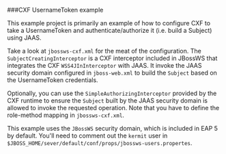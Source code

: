 ###CXF UsernameToken example

This example project is primarily an example of how to configure CXF to take a
UsernameToken and authenticate/authorize it (i.e. build a Subject) using JAAS.

Take a look at `jbossws-cxf.xml` for the meat of the configuration.  The
`SubjectCreatingInterceptor` is a CXF interceptor included in JBossWS that
integrates the CXF `WSS4JInInterceptor` with JAAS.  It invoke the JAAS security
domain configured in `jboss-web.xml` to build the `Subject` based on the
UsernameToken credentials.

Optionally, you can use the `SimpleAuthorizingInterceptor` provided by the CXF
runtime to ensure the `Subject` built by the JAAS security domain is allowed to
invoke the requested operation.  Note that you have to define the role-method
mapping in `jbossws-cxf.xml`.

This example uses the `JBossWS` security domain, which is included in EAP 5 by
default.  You'll need to comment out the `kermit` user in
`$JBOSS_HOME/sever/default/conf/props/jbossws-users.propertes`.
